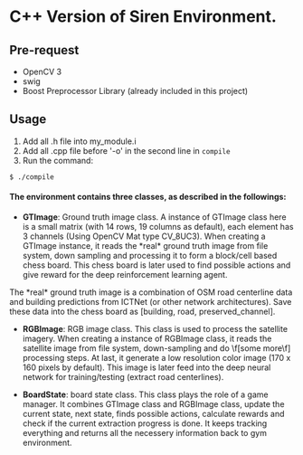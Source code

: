 # C++ Version of Siren Environment.

## Pre-request
- OpenCV 3
- swig
- Boost Preprocessor Library (already included in this project)

## Usage
1. Add all .h file into my_module.i
2. Add all .cpp file before '-o' in the second line in `compile`
3. Run the command:

```
$ ./compile
```
 
#### The environment contains three classes, as described in the followings:
 
- **GTImage**: Ground truth image class. A instance of GTImage class here is a small matrix (with 14 rows, 19 columns as default), each element has 3 channels (Using OpenCV Mat type CV_8UC3). When creating a GTImage instance, it reads the \*real\* ground truth image from file system, down sampling and processing it to form a block/cell based chess board. This chess board is later used to find possible actions and give reward for the deep reinforcement learning agent.

 The \*real\* ground truth image is a combination of OSM road centerline data and building
    predictions from ICTNet (or other network architectures). Save these data into the chess
    board as [building, road, preserved_channel].
 
- **RGBImage**: RGB image class. This class is used to process the satellite imagery. When creating a instance of RGBImage class, it reads the satellite image from file system, down-sampling and do \f[some more\f] processing steps. At last, it generate a low resolution color image (170 x 160 pixels by default). This image is later feed into the deep neural network for training/testing (extract road centerlines).
 
- **BoardState**: board state class. This class plays the role of a game manager. It combines
    GTImage class and RGBImage class, update the current state, next state, finds possible
    actions, calculate rewards and check if the current extraction progress is done. It keeps
    tracking everything and returns all the necessery information back to gym environment.
    
